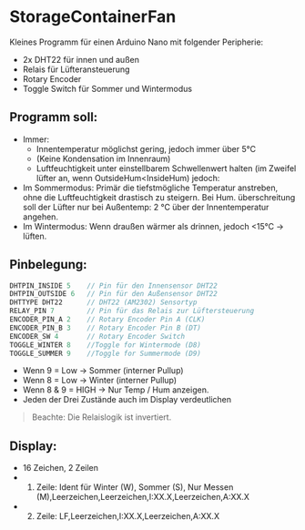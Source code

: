 # StorageContainerFan

Kleines Programm für einen Arduino Nano mit folgender Peripherie:

- 2x DHT22 für innen und außen
- Relais für Lüfteransteuerung
- Rotary Encoder
- Toggle Switch für Sommer und Wintermodus

## Programm soll:

- Immer:
  - Innentemperatur möglichst gering, jedoch immer über 5°C
  - (Keine Kondensation im Innenraum)
  - Luftfeuchtigkeit unter einstellbarem Schwellenwert halten (im Zweifel lüfter an, wenn OutsideHum<InsideHum) jedoch:
- Im Sommermodus: Primär die tiefstmögliche Temperatur anstreben, ohne die Luftfeuchtigkeit drastisch zu steigern. Bei Hum. überschreitung soll der Lüfter nur bei Außentemp: 2 °C über der Innentemperatur angehen.
- Im Wintermodus: Wenn draußen wärmer als drinnen, jedoch <15°C -> lüften.

## Pinbelegung:
```C
DHTPIN_INSIDE 5    // Pin für den Innensensor DHT22
DHTPIN_OUTSIDE 6   // Pin für den Außensensor DHT22
DHTTYPE DHT22      // DHT22 (AM2302) Sensortyp
RELAY_PIN 7        // Pin für das Relais zur Lüftersteuerung
ENCODER_PIN_A 2    // Rotary Encoder Pin A (CLK)
ENCODER_PIN_B 3    // Rotary Encoder Pin B (DT)
ENCODER_SW 4       // Rotary Encoder Switch
TOGGLE_WINTER 8    //Toggle for Wintermode (D8)
TOGGLE_SUMMER 9    //Toggle for Summermode (D9)
```
- Wenn 9 = Low -> Sommer (interner Pullup)
- Wenn 8 = Low -> Winter (interner Pullup)
- Wenn 8 & 9 = HIGH -> Nur Temp / Hum anzeigen. 
- Jeden der Drei Zustände auch im Display verdeutlichen

> Beachte: Die Relaislogik ist invertiert.

## Display:
- 16 Zeichen, 2 Zeilen
- 1. Zeile: Ident für Winter (W), Sommer (S), Nur Messen (M),Leerzeichen,Leerzeichen,I:XX.X,Leerzeichen,A:XX.X 
- 2. Zeile: LF,Leerzeichen,I:XX.X,Leerzeichen,A:XX.X
   
